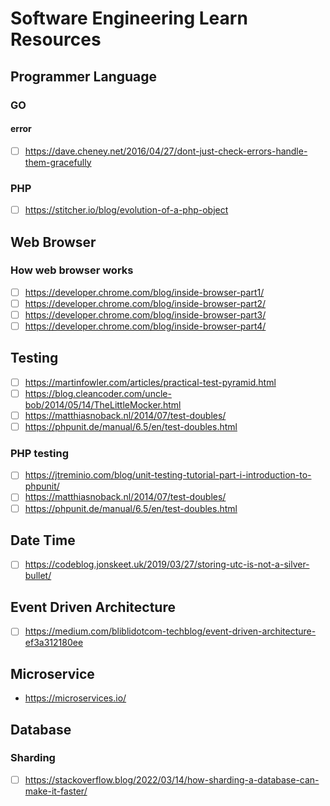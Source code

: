 # Software Engineering Learn Resources

## Programmer Language

### GO

#### error

- [ ] <https://dave.cheney.net/2016/04/27/dont-just-check-errors-handle-them-gracefully>

### PHP

- [ ] <https://stitcher.io/blog/evolution-of-a-php-object>

## Web Browser

### How web browser works

- [ ] <https://developer.chrome.com/blog/inside-browser-part1/>
- [ ] <https://developer.chrome.com/blog/inside-browser-part2/>
- [ ] <https://developer.chrome.com/blog/inside-browser-part3/>
- [ ] <https://developer.chrome.com/blog/inside-browser-part4/>

## Testing

- [ ] <https://martinfowler.com/articles/practical-test-pyramid.html>
- [ ] <https://blog.cleancoder.com/uncle-bob/2014/05/14/TheLittleMocker.html>
- [ ] <https://matthiasnoback.nl/2014/07/test-doubles/>
- [ ] <https://phpunit.de/manual/6.5/en/test-doubles.html>

### PHP testing

- [ ] <https://jtreminio.com/blog/unit-testing-tutorial-part-i-introduction-to-phpunit/>
- [ ] <https://matthiasnoback.nl/2014/07/test-doubles/>
- [ ] <https://phpunit.de/manual/6.5/en/test-doubles.html>

## Date Time

- [ ] <https://codeblog.jonskeet.uk/2019/03/27/storing-utc-is-not-a-silver-bullet/>

## Event Driven Architecture

- [ ] <https://medium.com/bliblidotcom-techblog/event-driven-architecture-ef3a312180ee>


## Microservice

- <https://microservices.io/>


## Database

### Sharding

- [ ] <https://stackoverflow.blog/2022/03/14/how-sharding-a-database-can-make-it-faster/>
